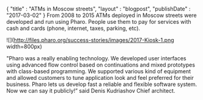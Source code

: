 {"title" : "ATMs in Moscow streets","layout" : "blogpost","publishDate" : "2017-03-02"}From 2008 to 2015 ATMs deployed in Moscow streets were developed and run using Pharo. People use them to pay for services with cash and cards \(phone, internet, taxes, parking, etc\).![](http://files.pharo.org/success-stories/images/2017-Kiosk-1.png width=800px)"Pharo was a really enabling technology.  We developed user interfaces using advanced flow control based on continuations and mixed prototypes with class-based programming. We supported various kind of equipment and allowed customers to tune application look and feel preferred for their business.Pharo lets us develop fast a reliable and flexible software system. Now we can say it publicly!” said Denis Kudriashov Chief architect.